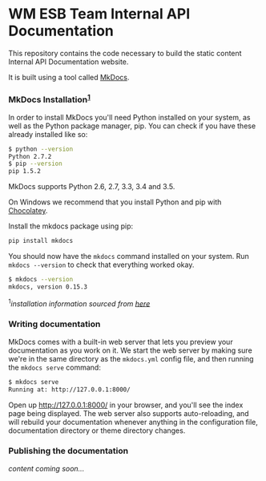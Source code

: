 # WM ESB Team Internal API Documentation
This repository contains the code necessary to build the static content Internal API Documentation website.

It is built using a tool called [MkDocs](http://www.mkdocs.org).

### MkDocs Installation<sup>[1](#myfootnote1)</sup>

In order to install MkDocs you'll need Python installed on your system, as well as the Python package manager, pip. You can check if you have these already installed like so:

```bash
$ python --version
Python 2.7.2
$ pip --version
pip 1.5.2
```

MkDocs supports Python 2.6, 2.7, 3.3, 3.4 and 3.5.

On Windows we recommend that you install Python and pip with [Chocolatey](https://chocolatey.org/).

Install the mkdocs package using pip:

```bash
pip install mkdocs
```

You should now have the `mkdocs` command installed on your system. Run `mkdocs --version` to check that everything worked okay.

```bash
$ mkdocs --version
mkdocs, version 0.15.3
```

<sup><a name="myfootnote1">1</a></sup>_installation information sourced from [here](http://www.mkdocs.org/#installation)_

### Writing documentation
MkDocs comes with a built-in web server that lets you preview your documentation as you work on it. We start the web server by making sure we're in the same directory as the `mkdocs.yml` config file, and then running the `mkdocs serve` command:

```bash
$ mkdocs serve
Running at: http://127.0.0.1:8000/
```

Open up http://127.0.0.1:8000/ in your browser, and you'll see the index page being displayed.  The web server also supports auto-reloading, and will rebuild your documentation whenever anything in the configuration file, documentation directory or theme directory changes.

### Publishing the documentation
_content coming soon..._
